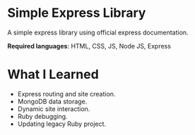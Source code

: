 # Simple Express Library

A simple express library using official express documentation.

**Required languages**: HTML, CSS, JS, Node JS, Express

# What I Learned

* Express routing and site creation. 
* MongoDB data storage. 
* Dynamic site interaction.
* Ruby debugging.
* Updating legacy Ruby project. 